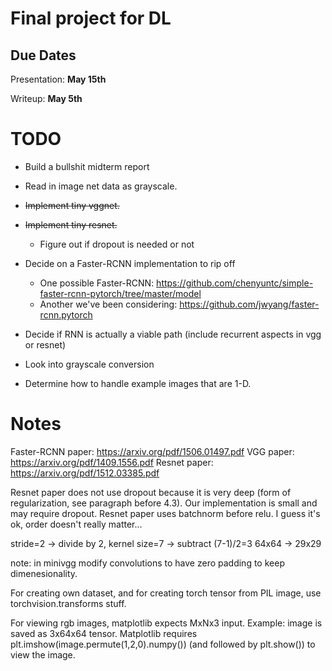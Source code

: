# Final project for DL

Due Dates
---------
Presentation: <b>May 15th</b>

Writeup: <b>May 5th</b>


TODO
======

* Build a bullshit midterm report


* Read in image net data as grayscale.
* <s>Implement tiny vggnet.</s>
* <s>Implement tiny resnet.</s>
    * Figure out if dropout is needed or not
* Decide on a Faster-RCNN implementation to rip off
    * One possible Faster-RCNN: https://github.com/chenyuntc/simple-faster-rcnn-pytorch/tree/master/model
    * Another we've been considering: https://github.com/jwyang/faster-rcnn.pytorch
* Decide if RNN is actually a viable path (include recurrent aspects in vgg or resnet)
* Look into grayscale conversion
* Determine how to handle example images that are 1-D.


Notes
=====

Faster-RCNN paper: https://arxiv.org/pdf/1506.01497.pdf
VGG paper: https://arxiv.org/pdf/1409.1556.pdf
Resnet paper: https://arxiv.org/pdf/1512.03385.pdf


Resnet paper does not use dropout because it is very deep (form of regularization, see paragraph before 4.3). Our implementation is small and may require dropout.
Resnet paper uses batchnorm before relu. I guess it's ok, order doesn't really matter...

stride=2 -> divide by 2, kernel size=7 -> subtract (7-1)/2=3
64x64 -> 29x29

note: in minivgg modify convolutions to have zero padding to keep dimenesionality.

For creating own dataset, and for creating torch tensor from PIL image, use torchvision.transforms stuff.

For viewing rgb images, matplotlib expects MxNx3 input. 
Example: image is saved as 3x64x64 tensor. Matplotlib requires plt.imshow(image.permute(1,2,0).numpy()) (and followed by plt.show()) to view the image.
